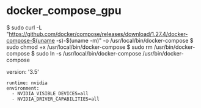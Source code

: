 # docker_compose_gpu
$ sudo curl -L "https://github.com/docker/compose/releases/download/1.27.4/docker-compose-$(uname -s)-$(uname -m)" -o /usr/local/bin/docker-compose
$ sudo chmod +x /usr/local/bin/docker-compose
$ sudo rm /usr/bin/docker-compose
$ sudo ln -s /usr/local/bin/docker-compose /usr/bin/docker-compose

version: '3.5'

    runtime: nvidia
    environment:
      - NVIDIA_VISIBLE_DEVICES=all
      - NVIDIA_DRIVER_CAPABILITIES=all
      
      
 
